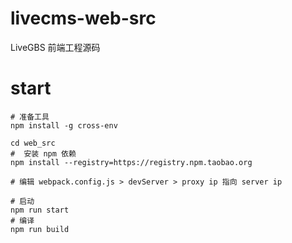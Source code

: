 # livecms-web-src

LiveGBS 前端工程源码

# start

```
# 准备工具
npm install -g cross-env

cd web_src
#  安装 npm 依赖
npm install --registry=https://registry.npm.taobao.org

# 编辑 webpack.config.js > devServer > proxy ip 指向 server ip

# 启动
npm run start
# 编译
npm run build
```
